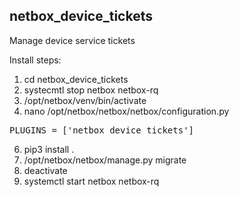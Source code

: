 ## netbox_device_tickets

Manage device service tickets

Install steps:

1) cd netbox_device_tickets
2) systecmtl stop netbox netbox-rq
3) /opt/netbox/venv/bin/activate
4) nano /opt/netbox/netbox/netbox/configuration.py
<pre>PLUGINS = ['netbox_device_tickets']</pre>
6) pip3 install .
7) /opt/netbox/netbox/manage.py migrate
8) deactivate
9) systemctl start netbox netbox-rq
